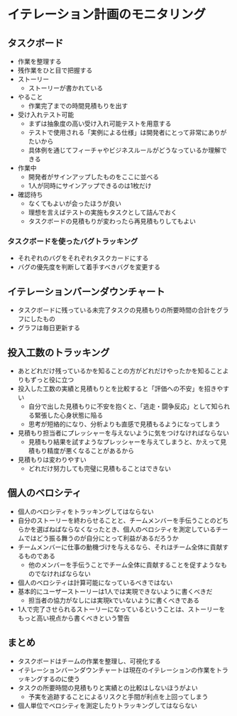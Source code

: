 # イテレーション計画のモニタリング

## タスクボード

- 作業を整理する
- 残作業をひと目で把握する
- ストーリー
    - ストーリーが書かれている
- やること
    - 作業完了までの時間見積もりを出す
- 受け入れテスト可能
    - まずは抽象度の高い受け入れ可能テストを用意する
    - テストで使用される「実例による仕様」は開発者にとって非常にありがたいから
    - 具体例を通じてフィーチャやビジネスルールがどうなっているか理解できる
- 作業中
    - 開発者がサインアップしたものをここに並べる
    - 1人が同時にサインアップできるのは1枚だけ
- 確認待ち
    - なくてもよいが会ったほうが良い
    - 理想を言えばテストの実施もタスクとして詰んでおく
    - タスクボードの見積もりが変わったら再見積もりしてもよい

### タスクボードを使ったバグトラッキング

- それぞれのバグをそれぞれタスクカードにする
- バグの優先度を判断して着手すべきバグを変更する

## イテレーションバーンダウンチャート

- タスクボードに残っている未完了タスクの見積もりの所要時間の合計をグラフにしたもの
- グラフは毎日更新する

## 投入工数のトラッキング

- あとどれだけ残っているかを知ることの方がどれだけやったかを知ることよりもずっと役に立つ
- 投入した工数の実績と見積もりとを比較すると「評価への不安」を招きやすい
    - 自分で出した見積もりに不安を抱くと、「逃走・闘争反応」として知られる緊張した心身状態に陥る
    - 思考が短絡的になり、分析よりも直感で見積もるようになってしまう
- 見積もり担当者にプレッシャーを与えないように気をつけなければならない
    - 見積もり結果を試すようなプレッシャーを与えてしまうと、かえって見積もり精度が悪くなることがあるから
- 見積もりは変わりやすい
    - どれだけ努力しても完璧に見積もることはできない

## 個人のベロシティ

- 個人のベロシティをトラッキングしてはならない
- 自分のストーリーを終わらせることと、チームメンバーを手伝うことのどちらかを選ばねばならなくなったとき、個人のベロシティを測定しているチームではどう振る舞うのが自分にとって利益があるだろうか
- チームメンバーに仕事の動機づけを与えるなら、それはチーム全体に貢献するものである
    - 他のメンバーを手伝うことでチーム全体に貢献することを促すようなものでなければならない
- 個人のベロシティは計算可能になっているべきではない
- 基本的にユーザーストーリーは1人では実現できないように書くべきだ
    - 担当者の協力がなしには実現kでいないように書くべきである
- 1人で完了させられるストーリーになっているということは、ストーリーをもっと高い視点から書くべきという警告

## まとめ

- タスクボードはチームの作業を整理し、可視化する
- イテレーションバーンダウンチャートは現在のイテレーションの作業をトラッキングするのに使う
- タスクの所要時間の見積もりと実績との比較はしないほうがよい
    - 予実を追跡することによるリスクと手間が利点を上回ってしまう
- 個人単位でベロシティを測定したりトラッキングしてはならない
